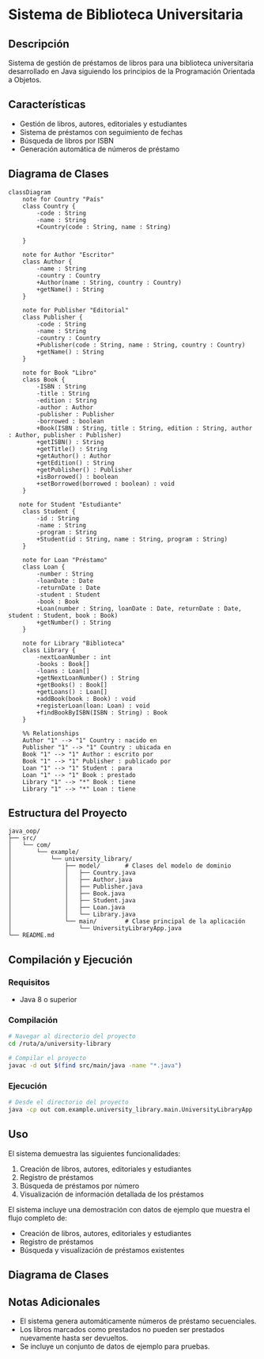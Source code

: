 # Sistema de Biblioteca Universitaria

## Descripción

Sistema de gestión de préstamos de libros para una biblioteca universitaria desarrollado en Java siguiendo los
principios de la Programación Orientada a Objetos.

## Características

- Gestión de libros, autores, editoriales y estudiantes
- Sistema de préstamos con seguimiento de fechas
- Búsqueda de libros por ISBN
- Generación automática de números de préstamo

## Diagrama de Clases

```mermaid
classDiagram
    note for Country "País"
    class Country {
        -code : String
        -name : String
        +Country(code : String, name : String)

    }

    note for Author "Escritor"
    class Author {
        -name : String
        -country : Country
        +Author(name : String, country : Country)
        +getName() : String
    }

    note for Publisher "Editorial"
    class Publisher {
        -code : String
        -name : String
        -country : Country
        +Publisher(code : String, name : String, country : Country)
        +getName() : String
    }

    note for Book "Libro"
    class Book {
        -ISBN : String
        -title : String
        -edition : String
        -author : Author
        -publisher : Publisher
        -borrowed : boolean
        +Book(ISBN : String, title : String, edition : String, author : Author, publisher : Publisher)
        +getISBN() : String
        +getTitle() : String
        +getAuthor() : Author
        +getEdition() : String
        +getPublisher() : Publisher
        +isBorrowed() : boolean
        +setBorrowed(borrowed : boolean) : void
    }

   note for Student "Estudiante"
    class Student {
        -id : String
        -name : String
        -program : String
        +Student(id : String, name : String, program : String)
    }

    note for Loan "Préstamo"
    class Loan {
        -number : String
        -loanDate : Date
        -returnDate : Date
        -student : Student
        -book : Book
        +Loan(number : String, loanDate : Date, returnDate : Date, student : Student, book : Book)
        +getNumber() : String
    }

    note for Library "Biblioteca"
    class Library {
        -nextLoanNumber : int
        -books : Book[]
        -loans : Loan[]
        +getNextLoanNumber() : String
        +getBooks() : Book[]
        +getLoans() : Loan[]
        +addBook(book : Book) : void
        +registerLoan(loan: Loan) : void
        +findBookByISBN(ISBN : String) : Book
    }

    %% Relationships
    Author "1" --> "1" Country : nacido en
    Publisher "1" --> "1" Country : ubicada en
    Book "1" --> "1" Author : escrito por
    Book "1" --> "1" Publisher : publicado por
    Loan "1" --> "1" Student : para
    Loan "1" --> "1" Book : prestado
    Library "1" --> "*" Book : tiene
    Library "1" --> "*" Loan : tiene

```

## Estructura del Proyecto

```
java_oop/
├── src/
│   └── com/
│       └── example/
│           └── university_library/
│               ├── model/       # Clases del modelo de dominio
│               │   ├── Country.java
│               │   ├── Author.java
│               │   ├── Publisher.java
│               │   ├── Book.java
│               │   ├── Student.java
│               │   ├── Loan.java
│               │   └── Library.java
│               └── main/        # Clase principal de la aplicación
│                   └── UniversityLibraryApp.java
└── README.md
```

## Compilación y Ejecución

### Requisitos

- Java 8 o superior

### Compilación

```bash
# Navegar al directorio del proyecto
cd /ruta/a/university-library

# Compilar el proyecto
javac -d out $(find src/main/java -name "*.java")
```

### Ejecución

```bash
# Desde el directorio del proyecto
java -cp out com.example.university_library.main.UniversityLibraryApp
```

## Uso

El sistema demuestra las siguientes funcionalidades:

1. Creación de libros, autores, editoriales y estudiantes
2. Registro de préstamos
3. Búsqueda de préstamos por número
4. Visualización de información detallada de los préstamos

El sistema incluye una demostración con datos de ejemplo que muestra el flujo completo de:

- Creación de libros, autores, editoriales y estudiantes
- Registro de préstamos
- Búsqueda y visualización de préstamos existentes

## Diagrama de Clases

## Notas Adicionales

- El sistema genera automáticamente números de préstamo secuenciales.
- Los libros marcados como prestados no pueden ser prestados nuevamente hasta ser devueltos.
- Se incluye un conjunto de datos de ejemplo para pruebas.
